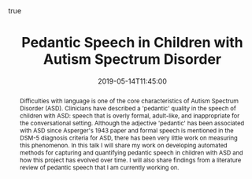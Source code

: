 ---
title: Pedantic Speech in Children with Autism Spectrum Disorder
event: CSEE Seminar - Center for Spoken Language Understanding
location: Oregon Health and Science University, Portland, Oregon - GH47
  
tags: []

date: 2019-05-14T11:45:00
date_end: 2019-05-14T13:00:00

links:
- icon: images
  icon_pack: fas
  name: slides
  url: https://glawley.netlify.com/2019_pedantry-seminar/index.pdf


abstract: "Difficulties with language is one of the core characteristics of Autism Spectrum Disorder (ASD). Clinicians have described a 'pedantic' quality in the speech of children with ASD: speech that is overly formal, adult-like, and inappropriate for the conversational setting. Although the adjective 'pedantic' has been associated with ASD since Asperger's 1943 paper and formal speech is mentioned in the DSM-5 diagnosis criteria for ASD, there has been very little work on measuring this phenomenon. In this talk I will share my work on developing automated methods for capturing and quantifying pedantic speech in children with ASD and how this project has evolved over time. I will also share findings from a literature review of pedantic speech that I am currently working on."

abstract_short: "An automated method for measuring pedantic speech in the language of children with Autism."

all_day: false
authors: []
draft: false
featured: false
math: true
---